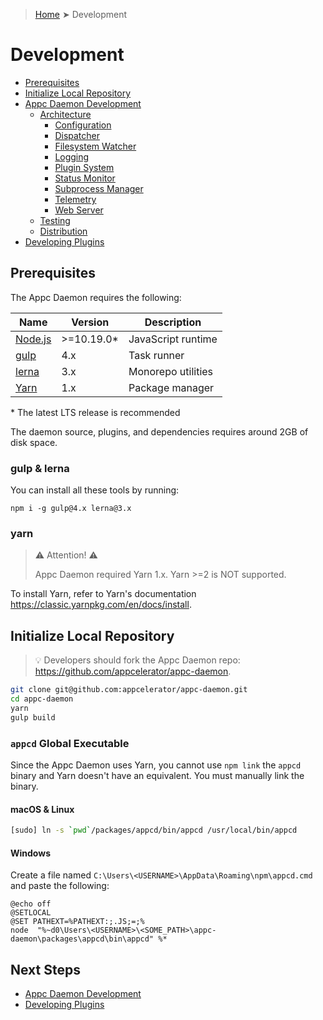 > [Home](../README.md) ➤ Development

# Development

 * [Prerequisites](README.md#prerequisites)
 * [Initialize Local Repository](README.md#initialize-local-repository)
 * [Appc Daemon Development](appcd/README.md)
   - [Architecture](appcd/Architecture/README.md)
      - [Configuration](appcd/Architecture/Configuration.md)
      - [Dispatcher](appcd/Architecture/Dispatcher.md)
      - [Filesystem Watcher](appcd/Architecture/Filesystem%20Watcher.md)
      - [Logging](appcd/Architecture/Logging.md)
      - [Plugin System](appcd/Architecture/Plugin%20System.md)
      - [Status Monitor](appcd/Architecture/Status%20Monitor.md)
      - [Subprocess Manager](appcd/Architecture/Subprocess%20Manager.md)
      - [Telemetry](appcd/Architecture/Telemetry.md)
      - [Web Server](appcd/Architecture/Web%20Server.md)
   - [Testing](appcd/Testing.md)
   - [Distribution](appcd/Distribution.md)
 * [Developing Plugins](Plugins.md)

## Prerequisites

The Appc Daemon requires the following:

| Name                                         | Version    | Description        |
| -------------------------------------------- | ---------- | ------------------ |
| [Node.js](https://nodejs.org)                | >=10.19.0* | JavaScript runtime |
| [gulp](https://www.npmjs.com/package/gulp)   | 4.x        | Task runner        |
| [lerna](https://www.npmjs.com/package/lerna) | 3.x        | Monorepo utilities |
| [Yarn](https://classic.yarnpkg.com/lang/en/) | 1.x        | Package manager    |

\* The latest LTS release is recommended

The daemon source, plugins, and dependencies requires around 2GB of disk space.

### gulp & lerna

You can install all these tools by running:

```
npm i -g gulp@4.x lerna@3.x
```

### yarn

> :warning: Attention! :warning:
>
> Appc Daemon required Yarn 1.x. Yarn >=2 is NOT supported.

To install Yarn, refer to Yarn's documentation https://classic.yarnpkg.com/en/docs/install.

## Initialize Local Repository

> :bulb: Developers should fork the Appc Daemon repo: https://github.com/appcelerator/appc-daemon.

```bash
git clone git@github.com:appcelerator/appc-daemon.git
cd appc-daemon
yarn
gulp build
```

### `appcd` Global Executable

Since the Appc Daemon uses Yarn, you cannot use `npm link` the `appcd` binary and Yarn doesn't have
an equivalent. You must manually link the binary.

#### macOS & Linux

```bash
[sudo] ln -s `pwd`/packages/appcd/bin/appcd /usr/local/bin/appcd
```

#### Windows

Create a file named `C:\Users\<USERNAME>\AppData\Roaming\npm\appcd.cmd` and paste the following:

```
@echo off
@SETLOCAL
@SET PATHEXT=%PATHEXT:;.JS;=;%
node  "%~d0\Users\<USERNAME>\<SOME_PATH>\appc-daemon\packages\appcd\bin\appcd" %*
```

## Next Steps

 * [Appc Daemon Development](appcd.md)
 * [Developing Plugins](Plugins.md)
